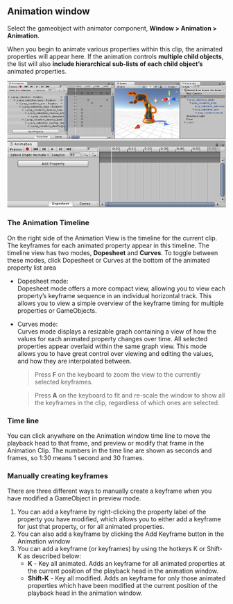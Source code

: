 ## Animation window

Select the gameobject with animator component, **Window > Animation > Animation**.

When you begin to animate various properties within this clip, the animated properties will appear here. If the animation controls **multiple child objects**, the list will also **include hierarchical sub-lists of each child object’s** animated properties. 

![](./AnimationEditorShowsSelected.jpg)
![](./AnimationWindowEmptyClip.png)


### The Animation Timeline
 
On the right side of the Animation View is the timeline for the current clip. The keyframes for each animated property appear in this timeline. 
The timeline view has two modes, **Dopesheet** and **Curves**. To toggle between these modes, click Dopesheet or Curves at the bottom of the animated property list area
  
- Dopesheet mode: \
  Dopesheet mode offers a more compact view, allowing you to view each property’s keyframe sequence in an individual horizontal track. This allows you to view a simple overview of the keyframe timing for multiple properties or GameObjects.  
  
- Curves mode: \
  Curves mode displays a resizable graph containing a view of how the values for each animated property changes over time. All selected properties appear overlaid within the same graph view. This mode allows you to have great control over viewing and editing the values, and how they are interpolated between.
  > Press **F** on the keyboard to zoom the view to the currently selected keyframes.

  > Press **A** on the keyboard to fit and re-scale the window to show all the keyframes in the clip, regardless of which ones are selected. 
  
  
### Time line
You can click anywhere on the Animation window time line to move the playback head to that frame, and preview or modify that frame in the Animation Clip. The numbers in the time line are shown as seconds and frames, so 1:30 means 1 second and 30 frames.


### Manually creating keyframes
There are three different ways to manually create a keyframe when you have modified a GameObject in preview mode.

1. You can add a keyframe by right-clicking the property label of the property you have modified, which allows you to either add a keyframe for just that property, or for all animated properties.
2. You can also add a keyframe by clicking the Add Keyframe button in the Animation window
3. You can add a keyframe (or keyframes) by using the hotkeys K or Shift-K as described below:
   - **K** - Key all animated. Adds an keyframe for all animated properties at the current position of the playback head in the animation window.
   - **Shift-K** - Key all modified. Adds an keyframe for only those animated properties which have been modified at the current position of the playback head in the animation window.



